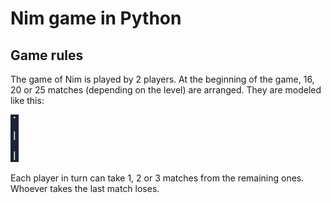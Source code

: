 # Nim game in Python

## Game rules
The game of Nim is played by 2 players.
At the beginning of the game, 16, 20 or 25 matches (depending on the level) are arranged.  They are modeled like this: 

![Drawing of the match](https://github.com/matryt/jeudenim/blob/main/match_design.png)

Each player in turn can take 1, 2 or 3 matches from the remaining ones. Whoever takes the last match loses. 
